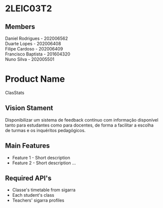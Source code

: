 # 2LEIC03T2

## Members

Daniel Rodrigues - 202006562 <br>
Duarte Lopes - 202006408 <br>
Filipe Cardoso - 202006409 <br>
Francisco Baptista - 201604320 <br>
Nuno Silva - 202005501 <br>

# Product Name
ClasStats

## Vision Stament
Disponibilizar um sistema de feedback contínuo com informação disponível 
tanto para estudantes como para docentes, de forma a facilitar a escolha de 
turmas e os inquéritos pedagógicos.

## Main Features
 - Feature 1 - Short description
 - Feature 2 - Short description
...

## Required API's
- Classe's timetable from sigarra
- Each student's class
- Teachers' sigarra profiles
